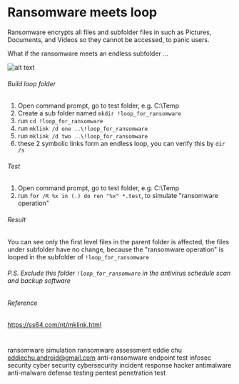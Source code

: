 # Ransomware meets loop

Ransomware encrypts all files and subfolder files in such as Pictures, Documents, and Videos so they cannot be accessed, to panic users. 

What if the ransomware meets an endless subfolder ...

![alt text](https://github.com/eddiechu/Ransomware-meets-loop/blob/main/image/loop1.gif?raw=true)

###### Build loop folder
1. Open command prompt, go to test folder, e.g. C:\Temp
2. Create a sub folder named ``mkdir !loop_for_ransomware``
3. run ``cd !loop_for_ransomware``
4. run ``mklink /d one ..\!loop_for_ransomware``
5. run ``mklink /d two ..\!loop_for_ransomware``
6. these 2 symbolic links form an endless loop, you can verify this by ``dir /s``

###### Test
1. Open command prompt, go to test folder, e.g. C:\Temp
2. run ``for /R %x in (.) do ren "%x" *.test``, to simulate "ransomware operation"

###### Result
You can see only the first level files in the parent folder is affected, the files under subfolder have no change, because the "ransomware operation" is looped in the subfolder of ``!loop_for_ransomware``

###### P.S. Exclude this folder ``!loop_for_ransomware`` in the antivirus schedule scan and backup software

###### Reference
https://ss64.com/nt/mklink.html

#

ransomware simulation
ransomware assessment
eddie chu
eddiechu.android@gmail.com
anti-ransomware
endpoint test
infosec
security
cyber security
cybersecurity
incident response
hacker
antimalware
anti-malware
defense
testing
pentest
penetration test
